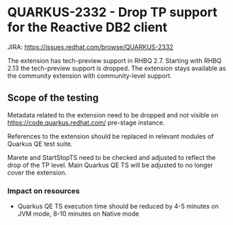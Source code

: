 # QUARKUS-2332 - Drop TP support for the Reactive DB2 client

JIRA: https://issues.redhat.com/browse/QUARKUS-2332

The extension has tech-preview support in RHBQ 2.7. Starting with RHBQ 2.13 the tech-preview support is dropped.
The extension stays available as the community extension with community-level support.

## Scope of the testing

Metadata related to the extension need to be dropped and not visible on https://code.quarkus.redhat.com/ pre-stage instance.

References to the extension should be replaced in relevant modules of Quarkus QE test suite.

Marete and StartStopTS need to be checked and adjusted to reflect the drop of the TP level.
Main Quarkus QE TS will be adjusted to no longer cover the extension.

### Impact on resources
- Quarkus QE TS execution time should be reduced by 4-5 minutes on JVM mode, 8-10 minutes on Native mode
